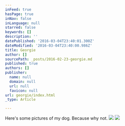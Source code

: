 ```yaml
---
inFeed: true
hasPage: true
inNav: false
inLanguage: null
starred: false
keywords: []
description: ''
datePublished: '2016-03-04T23:40:01.300Z'
dateModified: '2016-03-04T23:40:00.986Z'
title: Georgie
author: []
sourcePath: _posts/2016-02-23-georgie.md
published: true
authors: []
publisher:
  name: null
  domain: null
  url: null
  favicon: null
url: georgie/index.html
_type: Article

---
```

Here's some pictures of my dog. Because why not.
![](https://the-grid-user-content.s3-us-west-2.amazonaws.com/bb86bb78-24ea-46cf-9f9e-87187c3aff70.gif)
![](https://the-grid-user-content.s3-us-west-2.amazonaws.com/802c94ea-21fb-4f12-9fb1-6ae68baeb6af.gif)